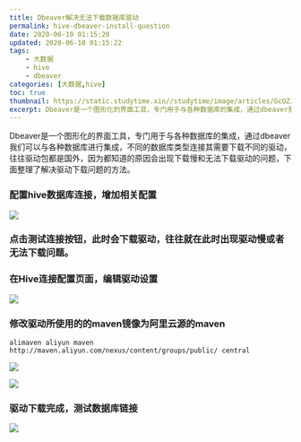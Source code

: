 ```yaml
---
title: Dbeaver解决无法下载数据库驱动
permalink: hive-dbeaver-install-question
date: 2020-06-10 01:15:20
updated: 2020-06-10 01:15:22
tags:
    - 大数据
    - hive
    - dbeaver
categories: [大数据,hive]
toc: true
thumbnail: https://static.studytime.xin//studytime/image/articles/GcOZJe.jpg
excerpt: Dbeaver是一个图形化的界面工具，专门用于与各种数据库的集成，通过dbeaver我们可以与各种数据库进行集成，不同的数据库类型连接其需要下载不同的驱动，往往驱动包都是国外，因为都知道的原因会出现下载慢和无法下载驱动的问题，下面整理了解决驱动下载问题的方法。
---
```


Dbeaver是一个图形化的界面工具，专门用于与各种数据库的集成，通过dbeaver我们可以与各种数据库进行集成，不同的数据库类型连接其需要下载不同的驱动，往往驱动包都是国外，因为都知道的原因会出现下载慢和无法下载驱动的问题，下面整理了解决驱动下载问题的方法。

### 配置hive数据库连接，增加相关配置

![](https://static.studytime.xin//studytime/image/articles/E3NMby.png)

### 点击测试连接按钮，此时会下载驱动，往往就在此时出现驱动慢或者无法下载问题。


### 在Hive连接配置页面，编辑驱动设置
![](https://static.studytime.xin//studytime/image/articles/Dfh8gt.png)


### 修改驱动所使用的的maven镜像为阿里云源的maven

```
alimaven aliyun maven http://maven.aliyun.com/nexus/content/groups/public/ central
```
![](https://static.studytime.xin//studytime/image/articles/RtlZLh.png)

![](https://static.studytime.xin//studytime/image/articles/66WfZW.png)

### 驱动下载完成，测试数据库链接
![](https://static.studytime.xin//studytime/image/articles/3kiavP.png)


